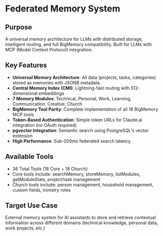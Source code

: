 # Federated Memory System

## Purpose
A universal memory architecture for LLMs with distributed storage, intelligent routing, and full BigMemory compatibility. Built for LLMs with MCP (Model Context Protocol) integration.

## Key Features
- **Universal Memory Architecture**: All data (projects, tasks, categories) stored as memories with JSONB metadata
- **Central Memory Index (CMI)**: Lightning-fast routing with 512-dimensional embeddings  
- **7 Memory Modules**: Technical, Personal, Work, Learning, Communication, Creative, Church
- **BigMemory Tool Parity**: Complete implementation of all 18 BigMemory MCP tools
- **Token-Based Authentication**: Simple token URLs for Claude.ai integration (no OAuth required)
- **pgvector Integration**: Semantic search using PostgreSQL's vector extension
- **High Performance**: Sub-200ms federated search latency

## Available Tools
- 36 Total Tools (18 Core + 18 Church)
- Core tools include: searchMemory, storeMemory, listModules, getModuleStats, project/task management
- Church tools include: person management, household management, custom fields, ministry roles

## Target Use Case
External memory system for AI assistants to store and retrieve contextual information across different domains (technical knowledge, personal data, work projects, etc.)